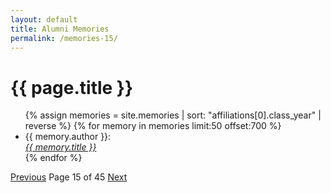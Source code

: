```yaml
---
layout: default
title: Alumni Memories
permalink: /memories-15/
---
```


<h1>{{ page.title }}</h1>

<ul>
  {% assign memories = site.memories | sort: "affiliations[0].class_year" | reverse %}
  {% for memory in memories limit:50 offset:700 %}
    <li>
      {{ memory.author }}:<br><a href="{{ memory.url }}"><i>{{ memory.title }}</i></a>
    </li>
  {% endfor %}
</ul>

<nav class="pagination">
  <a href="/memories-14/">Previous</a>
  <span>Page 15 of 45</span>
  <a href="/memories-16/">Next</a>
</nav>
